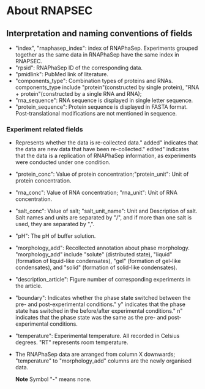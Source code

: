 # About RNAPSEC
##  Interpretation and naming conventions of fields
- "index", "rnaphasep_index": index of RNAPhaSep. Experiments grouped together as the same data in RNAPhaSep have the same index in RNAPSEC.
- "rpsid": RNAPhaSep ID of the corresponding data. 
- "pmidlink": PubMed link of literature. 
- "components_type": Combination types of proteins and RNAs. components_type include "protein"(constructed by single protein), "RNA + protein"(constructed by a single RNA and RNA);
- "rna_sequence": RNA sequence is displayed in single letter sequence.
- "protein_sequence": Protein sequence is displayed in FASTA format. Post-translational modifications are not mentioned in sequence.
### Experiment related fields
- Represents whether the data is re-collected data." added" indicates that the data are new data that have been re-collected." edited" indicates that the data is a replication of  RNAPhaSep information, as experiments were conducted under one condition.
- "protein_conc": Value of protein concentration;"protein_unit": Unit of protein concentration.
- "rna_conc": Value of RNA concentration; "rna_unit": Unit of RNA concentration.
- "salt_conc": Value of salt; "salt_unit_name": Unit and Description of salt. Salt names and units are separated by "/", and if more than one salt is used, they are separated by ",".
- "pH": The pH of buffer solution.
- "morphology_add": Recollected annotation about phase morphology. "morphology_add" include "solute" (distributed state), "liquid" (formation of liquid-like condensates), "gel" (formation of gel-like condensates), and "solid" (formation of solid-like condensates).
- "description_article": Figure number of corresponding experiments in the article.
- "boundary": Indicates whether the phase state switched between the pre- and post-experimental conditions." y" indicates that the phase state has switched in the before/after experimental conditions." n" indicates that the phase state was the same as the pre- and post-experimental conditions.
- "temperature": Experimental temperature. All recorded in Celsius degrees. "RT" represents room temperature.
- The RNAPhaSep data are arranged from column X downwards; "temperature" to "morphology_add" columns are the newly organised data.

    **Note** Symbol "-" means none.
